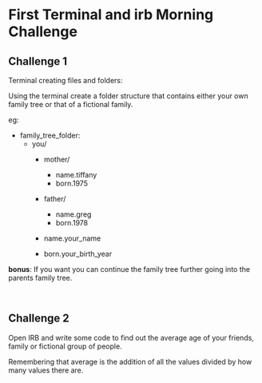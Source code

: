 # First Terminal and irb Morning Challenge

## Challenge 1
Terminal creating files and folders:

Using the terminal create a folder structure that contains either your own family tree or that of a fictional family.

eg:
- family_tree_folder:
  - you/
    - mother/
      - name.tiffany
      - born.1975

    - father/
      - name.greg
      - born.1978

    - name.your_name
    - born.your_birth_year

**bonus**: If you want you can continue the family tree further going into the parents family tree.

<br>

## Challenge 2

Open IRB and write some code to find out the average age of your friends, family or fictional group of people.

Remembering that average is the addition of all the values divided by how many values there are.